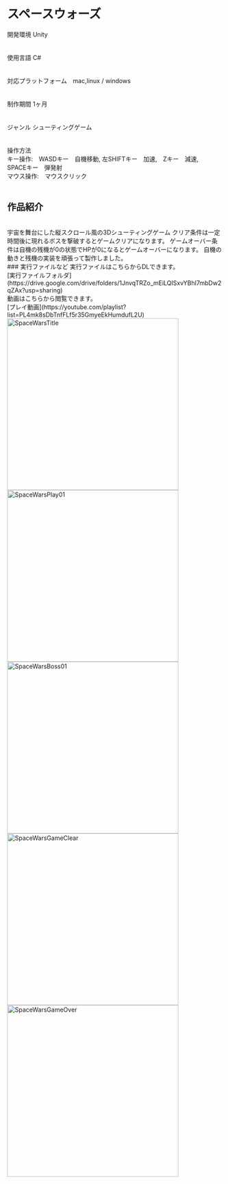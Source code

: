 # スペースウォーズ
開発環境 Unity  
<br>                                        
使用言語 C#  
<br>  
対応プラットフォーム　mac,linux / windows  
<br>                                        
制作期間 1ヶ月  
<br>                                     
ジャンル シューティングゲーム  
<br>                                 
操作方法  
キー操作:　WASDキー　自機移動, 左SHIFTキー　加速,　Zキー　減速,　SPACEキー　弾発射</dd>  
マウス操作:　マウスクリック  
<br> 
## 作品紹介  
<br>
宇宙を舞台にした縦スクロール風の3Dシューティングゲーム  
クリア条件は一定時間後に現れるボスを撃破するとゲームクリアになります。  
ゲームオーバー条件は自機の残機が0の状態でHPが0になるとゲームオーバーになります。  
自機の動きと残機の実装を頑張って製作しました。  
<br>
### 実行ファイルなど
実行ファイルはこちらからDLできます。 
<br>
[実行ファイルフォルダ](https://drive.google.com/drive/folders/1JnvqTRZo_mEiLQISxvYBhI7mbDw2qZAx?usp=sharing)  
<br>
動画はこちらから閲覧できます。   
<br>
[プレイ動画](https://youtube.com/playlist?list=PL4mk8sDbTnfFLf5r35GmyeEkHumdufL2U)  
<br>
<img width="400" alt="SpaceWarsTitle" src="https://user-images.githubusercontent.com/71370181/111786821-90aa8900-8901-11eb-9ecd-ce28a008e145.png">
<img width="400" alt="SpaceWarsPlay01" src="https://user-images.githubusercontent.com/71370181/111785439-f564e400-88ff-11eb-8e43-ab62a63ab192.png">
<img width="400" alt="SpaceWarsBoss01" src="https://user-images.githubusercontent.com/71370181/111787218-07478680-8902-11eb-87bb-c419e043a66c.png">
<img width="400" alt="SpaceWarsGameClear" src="https://user-images.githubusercontent.com/71370181/111785459-fac22e80-88ff-11eb-9d6c-f8157265adf3.png">
<img width="400" alt="SpaceWarsGameOver" src="https://user-images.githubusercontent.com/71370181/111785495-06155a00-8900-11eb-9a24-f149e0870595.png">
